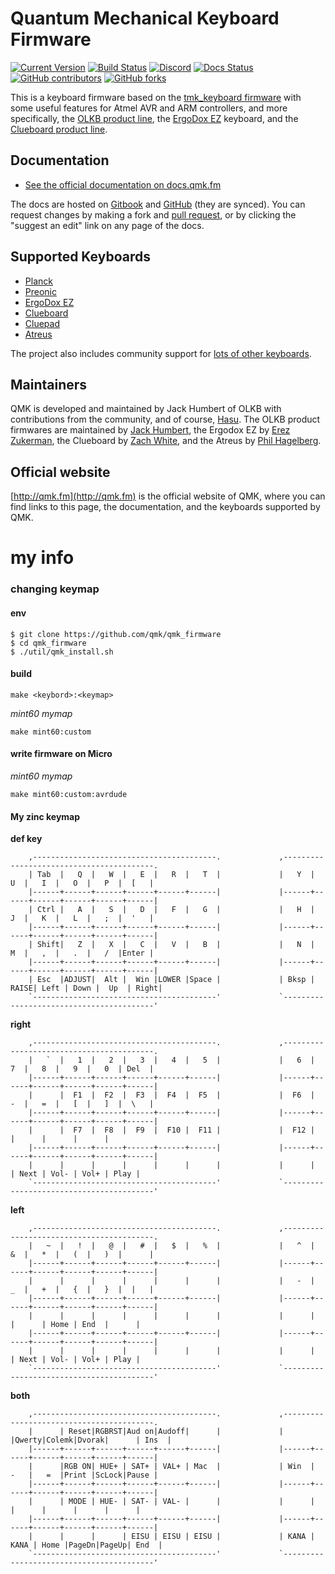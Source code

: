 # Quantum Mechanical Keyboard Firmware

[![Current Version](https://img.shields.io/github/tag/qmk/qmk_firmware.svg)](https://github.com/qmk/qmk_firmware/tags)
[![Build Status](https://travis-ci.org/qmk/qmk_firmware.svg?branch=master)](https://travis-ci.org/qmk/qmk_firmware)
[![Discord](https://img.shields.io/discord/440868230475677696.svg)](https://discord.gg/Uq7gcHh)
[![Docs Status](https://img.shields.io/badge/docs-ready-orange.svg)](https://docs.qmk.fm)
[![GitHub contributors](https://img.shields.io/github/contributors/qmk/qmk_firmware.svg)](https://github.com/qmk/qmk_firmware/pulse/monthly)
[![GitHub forks](https://img.shields.io/github/forks/qmk/qmk_firmware.svg?style=social&label=Fork)](https://github.com/qmk/qmk_firmware/)

This is a keyboard firmware based on the [tmk\_keyboard firmware](http://github.com/tmk/tmk_keyboard) with some useful features for Atmel AVR and ARM controllers, and more specifically, the [OLKB product line](https://olkb.com), the [ErgoDox EZ](http://www.ergodox-ez.com) keyboard, and the [Clueboard product line](http://clueboard.co/).

## Documentation

* [See the official documentation on docs.qmk.fm](https://docs.qmk.fm)

The docs are hosted on [Gitbook](https://www.gitbook.com/book/qmk/firmware/details) and [GitHub](/docs/) (they are synced). You can request changes by making a fork and [pull request](https://github.com/qmk/qmk_firmware/pulls), or by clicking the "suggest an edit" link on any page of the docs.

## Supported Keyboards

* [Planck](/keyboards/planck/)
* [Preonic](/keyboards/preonic/)
* [ErgoDox EZ](/keyboards/ergodox_ez/)
* [Clueboard](/keyboards/clueboard/)
* [Cluepad](/keyboards/clueboard/17/)
* [Atreus](/keyboards/atreus/)

The project also includes community support for [lots of other keyboards](/keyboards/).

## Maintainers

QMK is developed and maintained by Jack Humbert of OLKB with contributions from the community, and of course, [Hasu](https://github.com/tmk). The OLKB product firmwares are maintained by [Jack Humbert](https://github.com/jackhumbert), the Ergodox EZ by [Erez Zukerman](https://github.com/ezuk), the Clueboard by [Zach White](https://github.com/skullydazed), and the Atreus by [Phil Hagelberg](https://github.com/technomancy).

## Official website

[http://qmk.fm](http://qmk.fm) is the official website of QMK, where you can find links to this page, the documentation, and the keyboards supported by QMK.


# my info

### changing keymap

#### env
```
$ git clone https://github.com/qmk/qmk_firmware
$ cd qmk_firmware
$ ./util/qmk_install.sh
```

#### build
```
make <keybord>:<keymap>
```
*mint60 mymap*
```
make mint60:custom
```

#### write firmware on Micro
*mint60 mymap*
``` 
make mint60:custom:avrdude
```

#### My zinc keymap

**def key**
```
    ,-----------------------------------------.             ,-----------------------------------------.
    | Tab  |   Q  |   W  |   E  |   R  |   T  |             |   Y  |   U  |   I  |   O  |   P  |  [   |
    |------+------+------+------+------+------|             |------+------+------+------+------+------|
    | Ctrl |   A  |   S  |   D  |   F  |   G  |             |   H  |   J  |   K  |   L  |   ;  |  '   |
    |------+------+------+------+------+------|             |------+------+------+------+------+------|
    | Shift|   Z  |   X  |   C  |   V  |   B  |             |   N  |   M  |   ,  |   .  |   /  |Enter |
    |------+------+------+------+------+------|             |------+------+------+------+------+------|
    | Esc  |ADJUST|  Alt |  Win |LOWER |Space |             | Bksp | RAISE| Left | Down |  Up  | Right|
    `-----------------------------------------'             `-----------------------------------------'
```

**right**
```
    ,-----------------------------------------.             ,-----------------------------------------.
    |   `  |   1  |   2  |   3  |   4  |   5  |             |   6  |   7  |   8  |   9  |   0  | Del  |
    |------+------+------+------+------+------|             |------+------+------+------+------+------|
    |      |  F1  |  F2  |  F3  |  F4  |  F5  |             |  F6  |   -  |   =  |   [  |   ]  |  \   |
    |------+------+------+------+------+------|             |------+------+------+------+------+------|
    |      |  F7  |  F8  |  F9  |  F10 |  F11 |             |  F12 |      |      |      |      |
    |------+------+------+------+------+------|             |------+------+------+------+------+------|
    |      |      |      |      |      |      |             |      |      | Next | Vol- | Vol+ | Play |
    `-----------------------------------------'             `-----------------------------------------'
```

**left**
```
    ,-----------------------------------------.             ,-----------------------------------------.
    |   ~  |   !  |   @  |   #  |   $  |   %  |             |   ^  |   &  |   *  |   (  |   )  |      |
    |------+------+------+------+------+------|             |------+------+------+------+------+------|
    |      |      |      |      |      |      |             |   -  |   _  |   +  |   {  |   }  |  |   |
    |------+------+------+------+------+------|             |------+------+------+------+------+------|
    |      |      |      |      |      |      |             |      |      |      | Home | End  |      |
    |------+------+------+------+------+------|             |------+------+------+------+------+------|
    |      |      |      |      |      |      |             |      |      | Next | Vol- | Vol+ | Play |
    `-----------------------------------------'             `-----------------------------------------'
```

**both**
```
    ,-----------------------------------------.             ,-----------------------------------------.
    |      | Reset|RGBRST|Aud on|Audoff|      |             |      |Qwerty|Colemk|Dvorak|      | Ins  |
    |------+------+------+------+------+------|             |------+------+------+------+------+------|
    |      |RGB ON| HUE+ | SAT+ | VAL+ | Mac  |             | Win  |  -   |   =  |Print |ScLock|Pause |
    |------+------+------+------+------+------|             |------+------+------+------+------+------|
    |      | MODE | HUE- | SAT- | VAL- |      |             |      |      |      |      |      |      |
    |------+------+------+------+------+------|             |------+------+------+------+------+------|
    |      |      |      | EISU | EISU | EISU |             | KANA | KANA | Home |PageDn|PageUp| End  |
    `-----------------------------------------'             `-----------------------------------------'
```





